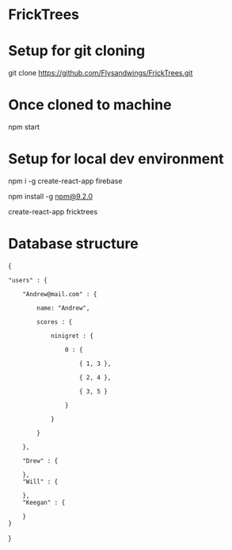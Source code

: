 # FrickTrees

# Setup for git cloning
git clone https://github.com/Flysandwings/FrickTrees.git

# Once cloned to machine
npm start

# Setup for local dev environment
npm i -g create-react-app firebase

npm install -g npm@9.2.0

create-react-app fricktrees

# Database structure

{

	"users" : {
	
		"Andrew@mail.com" : {
		
			name: "Andrew",
			
			scores : {
			
				ninigret : {
				
					0 : { 
					
						{ 1, 3 },
						
						{ 2, 4 },
						
						{ 3, 5 }
						
					}
					
				}
				
			}
			
		},
		
		"Drew" : {
		
		},
		"Will" : {
		
		},
		"Keegan" : {
		
		}
	}
}
